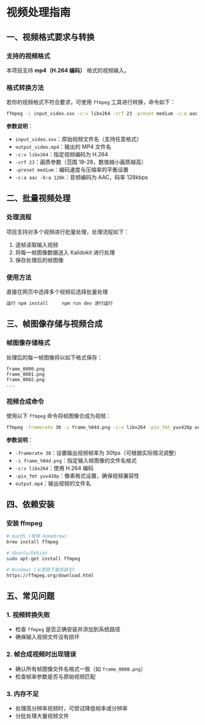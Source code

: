 
# 视频处理指南

## 一、视频格式要求与转换

### 支持的视频格式
本项目支持 **mp4（H.264 编码）** 格式的视频输入。

### 格式转换方法
若你的视频格式不符合要求，可使用 `ffmpeg` 工具进行转换，命令如下：
```bash
ffmpeg -i input_video.xxx -c:v libx264 -crf 23 -preset medium -c:a aac -b:a 128k output_video.mp4
```
**参数说明**：
- `input_video.xxx`：原始视频文件名（支持任意格式）
- `output_video.mp4`：输出的 MP4 文件名
- `-c:v libx264`：指定视频编码为 H.264
- `-crf 23`：画质参数（范围 18-28，数值越小画质越高）
- `-preset medium`：编码速度与压缩率的平衡设置
- `-c:a aac -b:a 128k`：音频编码为 AAC，码率 128kbps

## 二、批量视频处理

### 处理流程
项目支持对多个视频进行批量处理，处理流程如下：
1. 逐帧读取输入视频
2. 将每一帧图像数据送入 Kalidokit 进行处理
3. 保存处理后的帧图像

### 使用方法
直接在网页中选择多个视频后选择批量处理
```bash
运行 npm install     npm run dev 进行运行
```

## 三、帧图像存储与视频合成

### 帧图像存储格式
处理后的每一帧图像将以如下格式保存：
```
frame_0000.png
frame_0001.png
frame_0002.png
...
```

### 视频合成命令
使用以下 `ffmpeg` 命令将帧图像合成为视频：
```bash
ffmpeg -framerate 30 -i frame_%04d.png -c:v libx264 -pix_fmt yuv420p output.mp4
```
**参数说明**：
- `-framerate 30`：设置输出视频帧率为 30fps（可根据实际情况调整）
- `-i frame_%04d.png`：指定输入帧图像的文件名格式
- `-c:v libx264`：使用 H.264 编码
- `-pix_fmt yuv420p`：像素格式设置，确保视频兼容性
- `output.mp4`：输出视频的文件名

## 四、依赖安装

### 安装 ffmpeg
```bash
# macOS (使用 Homebrew)
brew install ffmpeg

# Ubuntu/Debian
sudo apt-get install ffmpeg

# Windows (从官网下载安装包)
https://ffmpeg.org/download.html
```



## 五、常见问题

### 1. 视频转换失败
- 检查 `ffmpeg` 是否正确安装并添加到系统路径
- 确保输入视频文件没有损坏

### 2. 帧合成视频时出现错误
- 确认所有帧图像文件名格式一致（如 `frame_0000.png`）
- 检查帧率参数是否与原始视频匹配

### 3. 内存不足
- 处理高分辨率视频时，可尝试降低帧率或分辨率
- 分批处理大量视频文件

